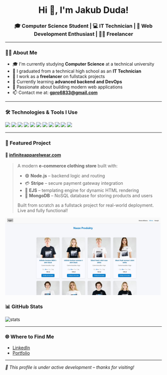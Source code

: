 <h1 align="center">Hi 👋, I'm Jakub Duda!</h1>
<h3 align="center">🎓 Computer Science Student | 💻 IT Technician | 🔧 Web Development Enthusiast | 🧑‍💼 Freelancer</h3>

---

### 🧑‍💻 About Me

- 🎓 I'm currently studying **Computer Science** at a technical university  
- 🧰 I graduated from a technical high school as an **IT Technician**  
- 💼 I work as a **freelancer** on fullstack projects  
- 🌱 Currently learning **advanced backend and DevOps**  
- 🚀 Passionate about building modern web applications  
- 📫 Contact me at: **gpro6833@gmail.com**

---

### 🛠 Technologies & Tools I Use

<p align="left">
  <img src="https://img.shields.io/badge/TypeScript-3178C6?style=for-the-badge&logo=typescript&logoColor=white" />
  <img src="https://img.shields.io/badge/JavaScript-F7DF1E?style=for-the-badge&logo=javascript&logoColor=black" />
  <img src="https://img.shields.io/badge/React-61DAFB?style=for-the-badge&logo=react&logoColor=black" />
  <img src="https://img.shields.io/badge/Node.js-339933?style=for-the-badge&logo=nodedotjs&logoColor=white" />
  <img src="https://img.shields.io/badge/Stripe-635BFF?style=for-the-badge&logo=stripe&logoColor=white" />
  <img src="https://img.shields.io/badge/MongoDB-47A248?style=for-the-badge&logo=mongodb&logoColor=white" />
  <img src="https://img.shields.io/badge/Webpack-8DD6F9?style=for-the-badge&logo=webpack&logoColor=black" />
  <img src="https://img.shields.io/badge/Parcel-FAAD00?style=for-the-badge&logo=parcel&logoColor=black" />
  <img src="https://img.shields.io/badge/Tailwind_CSS-06B6D4?style=for-the-badge&logo=tailwind-css&logoColor=white" />
  <img src="https://img.shields.io/badge/CSS3-1572B6?style=for-the-badge&logo=css3&logoColor=white" />
  <img src="https://img.shields.io/badge/HTML5-E34F26?style=for-the-badge&logo=html5&logoColor=white" />
</p>

---

### 🚀 Featured Project

#### 🛒 [infiniteapparelwear.com](https://infiniteapparelwear.com)

> A modern **e-commerce clothing store** built with:
>
> - 🟢 **Node.js** – backend logic and routing  
> - 💳 **Stripe** – secure payment gateway integration  
> - 🧱 **EJS** – templating engine for dynamic HTML rendering  
> - 🍃 **MongoDB** – NoSQL database for storing products and users  
>
> Built from scratch as a fullstack project for real-world deployment. Live and fully functional!

<p>
  <img src="./screenshots/infiniteapparel-home.jpg" alt="Infinite Apparel Homepage" width="500"/>
</p>

### 📊 GitHub Stats

<p align="left">
  <img src="https://github-readme-stats.vercel.app/api?username=your-github-username&show_icons=true&theme=radical" alt="stats" />
</p>

---

### 🌐 Where to Find Me

- [LinkedIn](https://www.linkedin.com/in/jakub-duda-9b272b33a/)  
- [Portfolio](https://szczupak.dev/)

---

_📁 This profile is under active development – thanks for visiting!_
